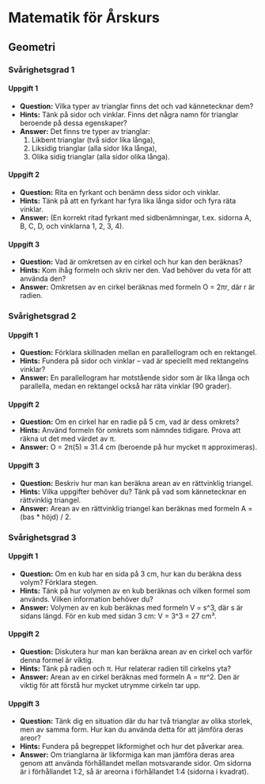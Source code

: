 # Matematik för Årskurs 
## Geometri

### Svårighetsgrad 1
#### Uppgift 1
* **Question:** Vilka typer av trianglar finns det och vad kännetecknar dem?
* **Hints:** Tänk på sidor och vinklar. Finns det några namn för trianglar beroende på dessa egenskaper?
* **Answer:** Det finns tre typer av trianglar: 
  1. Likbent trianglar (två sidor lika långa), 
  2. Liksidig trianglar (alla sidor lika långa),
  3. Olika sidig trianglar (alla sidor olika långa).

#### Uppgift 2
* **Question:** Rita en fyrkant och benämn dess sidor och vinklar.
* **Hints:** Tänk på att en fyrkant har fyra lika långa sidor och fyra räta vinklar.
* **Answer:** (En korrekt ritad fyrkant med sidbenämningar, t.ex. sidorna A, B, C, D, och vinklarna 1, 2, 3, 4).

#### Uppgift 3
* **Question:** Vad är omkretsen av en cirkel och hur kan den beräknas?
* **Hints:** Kom ihåg formeln och skriv ner den. Vad behöver du veta för att använda den?
* **Answer:** Omkretsen av en cirkel beräknas med formeln O = 2πr, där r är radien.

### Svårighetsgrad 2
#### Uppgift 1
* **Question:** Förklara skillnaden mellan en parallellogram och en rektangel.
* **Hints:** Fundera på sidor och vinklar – vad är speciellt med rektangelns vinklar?
* **Answer:** En parallellogram har motstående sidor som är lika långa och parallella, medan en rektangel också har räta vinklar (90 grader).

#### Uppgift 2
* **Question:** Om en cirkel har en radie på 5 cm, vad är dess omkrets? 
* **Hints:** Använd formeln för omkrets som nämndes tidigare. Prova att räkna ut det med värdet av π.
* **Answer:** O = 2π(5) ≈ 31.4 cm (beroende på hur mycket π approximeras).

#### Uppgift 3
* **Question:** Beskriv hur man kan beräkna arean av en rättvinklig triangel. 
* **Hints:** Vilka uppgifter behöver du? Tänk på vad som kännetecknar en rättvinklig triangel.
* **Answer:** Arean av en rättvinklig triangel kan beräknas med formeln A = (bas * höjd) / 2.

### Svårighetsgrad 3
#### Uppgift 1
* **Question:** Om en kub har en sida på 3 cm, hur kan du beräkna dess volym? Förklara stegen.
* **Hints:** Tänk på hur volymen av en kub beräknas och vilken formel som används. Vilken information behöver du?
* **Answer:** Volymen av en kub beräknas med formeln V = s^3, där s är sidans längd. För en kub med sidan 3 cm: V = 3^3 = 27 cm³.

#### Uppgift 2
* **Question:** Diskutera hur man kan beräkna arean av en cirkel och varför denna formel är viktig.
* **Hints:** Tänk på radien och π. Hur relaterar radien till cirkelns yta?
* **Answer:** Arean av en cirkel beräknas med formeln A = πr^2. Den är viktig för att förstå hur mycket utrymme cirkeln tar upp.

#### Uppgift 3
* **Question:** Tänk dig en situation där du har två trianglar av olika storlek, men av samma form. Hur kan du använda detta för att jämföra deras areor?
* **Hints:** Fundera på begreppet likformighet och hur det påverkar area.
* **Answer:** Om trianglarna är likformiga kan man jämföra deras area genom att använda förhållandet mellan motsvarande sidor. Om sidorna är i förhållandet 1:2, så är areorna i förhållandet 1:4 (sidorna i kvadrat).